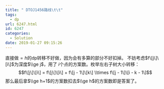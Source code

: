 ```yaml
---
title: " DTOJ1456路线\t\t"
tags:
  - dp
url: 6247.html
id: 6247
categories:
  - Solution
date: 2019-01-27 09:15:26
---
```


直接做$=h$的dp转移不好做，因为会有多算的部分不好扣掉。 不妨考虑$f\[j\]\[i\]$为深度$\\ge j$，用了 $i$个点的方案数。枚举左右子树大小转移： $$f\[j\]\[i\] = f\[j\]\[i\] + f\[j - 1\]\[k\] \\times f\[j - 1\]\[i - k - 1\]$$ 那么最后拿$\\ge h+1$的方案数扣去$\\ge h$的方案数即是答案了。